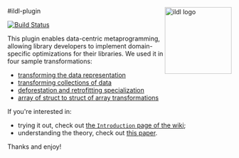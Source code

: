 #ildl-plugin
<img src="http://scala-miniboxing.org/images/ildl-logo.png" alt="ildl logo" width="150" align="right">

[![Build Status](https://travis-ci.org/miniboxing/ildl-plugin.svg)](https://travis-ci.org/miniboxing/ildl-plugin?branch=master)

This plugin enables data-centric metaprogramming, allowing library developers to implement domain-specific optimizations for their libraries. 
We used it in four sample transformations:
 * [transforming the data representation](https://github.com/miniboxing/ildl-plugin/wiki/Sample-%7C-Data-Representation)
 * [transforming collections of data](https://github.com/miniboxing/ildl-plugin/wiki/Sample-%7C-Container-Replacement)
 * [deforestation and retrofitting specialization](https://github.com/miniboxing/ildl-plugin/wiki/Sample-%7C-Deforestation)
 * [array of struct to struct of array transformations](https://github.com/miniboxing/ildl-plugin/wiki/Sample-%7C-Array-of-Struct)

If you're interested in:
 * trying it out, check out [the `Introduction` page of the wiki](https://github.com/miniboxing/ildl-plugin/wiki/Tutorial-|-Introduction);
 * understanding the theory, check out [this paper](http://infoscience.epfl.ch/record/207050?ln=en).

Thanks and enjoy!
